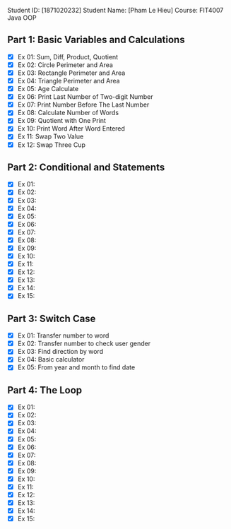 Student ID: [1871020232] 
Student Name: [Pham Le Hieu] 
Course: FIT4007 Java OOP

## Part 1: Basic Variables and Calculations
- [x] Ex 01: Sum, Diff, Product, Quotient 
- [x] Ex 02: Circle Perimeter and Area
- [x] Ex 03: Rectangle Perimeter and Area
- [x] Ex 04: Triangle Perimeter and Area
- [x] Ex 05: Age Calculate
- [x] Ex 06: Print Last Number of Two-digit Number
- [x] Ex 07: Print Number Before The Last Number
- [x] Ex 08: Calculate Number of Words
- [x] Ex 09: Quotient with One Print
- [x] Ex 10: Print Word After Word Entered
- [x] Ex 11: Swap Two Value
- [x] Ex 12: Swap Three Cup

## Part 2: Conditional and Statements
- [x] Ex 01:
- [x] Ex 02:
- [x] Ex 03:
- [x] Ex 04:
- [x] Ex 05:
- [x] Ex 06:
- [x] Ex 07:
- [x] Ex 08:
- [x] Ex 09:
- [x] Ex 10:
- [x] Ex 11:
- [x] Ex 12:
- [x] Ex 13:
- [x] Ex 14:
- [x] Ex 15:

## Part 3: Switch Case
- [x] Ex 01: Transfer number to word
- [x] Ex 02: Transfer number to check user gender
- [x] Ex 03: Find direction by word
- [x] Ex 04: Basic calculator
- [x] Ex 05: From year and month to find date

## Part 4: The Loop
- [x] Ex 01:
- [x] Ex 02:
- [x] Ex 03:
- [x] Ex 04:
- [x] Ex 05:
- [x] Ex 06:
- [x] Ex 07:
- [x] Ex 08:
- [x] Ex 09:
- [x] Ex 10:
- [x] Ex 11:
- [x] Ex 12:
- [x] Ex 13:
- [x] Ex 14:
- [x] Ex 15: